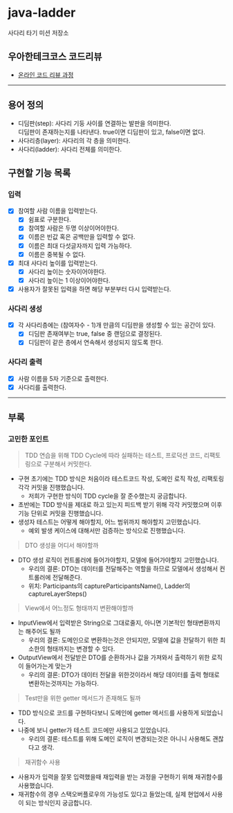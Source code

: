 # java-ladder

사다리 타기 미션 저장소

## 우아한테크코스 코드리뷰

- [온라인 코드 리뷰 과정](https://github.com/woowacourse/woowacourse-docs/blob/master/maincourse/README.md)

---
## 용어 정의
- 디딤판(step): 사다리 기둥 사이를 연결하는 발판을 의미한다.</br>
  디딤판이 존재하는지를 나타낸다. true이면 디딤판이 있고, false이면 없다.
- 사다리층(layer): 사다리의 각 층을 의미한다.
- 사다리(ladder): 사다리 전체를 의미한다.

## 구현할 기능 목록
### 입력
- [x] 참여할 사람 이름을 입력받는다.
  - [x] 쉼표로 구분한다.
  - [x] 참여할 사람은 두명 이상이어야한다.
  - [x] 이름은 빈값 혹은 공백만을 입력할 수 없다.
  - [x] 이름은 최대 다섯글자까지 입력 가능하다.
  - [x] 이름은 중복될 수 없다.
- [x] 최대 사다리 높이를 입력받는다.
  - [x] 사다리 높이는 숫자이어야한다.
  - [x] 사다리 높이는 1 이상이어야한다.
- [x] 사용자가 잘못된 입력을 하면 해당 부분부터 다시 입력받는다.

### 사다리 생성
- [x] 각 사다리층에는 (참여자수 - 1)개 만큼의 디딤판을 생성할 수 있는 공간이 있다.
  - [x] 디딤판 존재여부는 true, false 중 랜덤으로 결정된다.
  - [x] 디딤판이 같은 층에서 연속해서 생성되지 않도록 한다.

### 사다리 출력
- [x] 사람 이름을 5자 기준으로 출력한다.
- [x] 사다리를 출력한다.
---
## 부록
### 고민한 포인트
> TDD 연습을 위해 TDD Cycle에 따라 실패하는 테스트, 프로덕션 코드, 리팩토링으로 구분해서 커밋한다.
  - 구현 초기에는 TDD 방식은 처음이라 테스트코드 작성, 도메인 로직 작성, 리팩토링 각각 커밋을 진행했습니다.
    - 저희가 구현한 방식이 TDD cycle을 잘 준수했는지 궁금합니다.
  - 초반에는 TDD 방식을 제대로 하고 있는지 피드백 받기 위해 각각 커밋했으며 이후 기능 단위로 커밋을 진행했습니다.
  - 생성자 테스트는 어떻게 해야할지, 어느 범위까지 해야할지 고민했습니다.
    - 예외 발생 케이스에 대해서만 검증하는 방식으로 진행했습니다.

> DTO 생성을 어디서 해야할까
  - DTO 생성 로직이 컨트롤러에 들어가야할지, 모델에 들어가야할지 고민했습니다.
    - 우리의 결론: DTO는 데이터를 전달해주는 역할을 하므로 모델에서 생성해서 컨트롤러에 전달해준다.</br>
    - 위치: Participants의 captureParticipantsName(), Ladder의 captureLayerSteps()

> View에서 어느정도 형태까지 변환해야할까
  - InputView에서 입력받은 String으로 그대로줄지, 아니면 기본적인 형태변환까지는 해주어도 될까
    - 우리의 결론: 도메인으로 변환하는것은 안되지만, 모델에 값을 전달하기 위한 최소한의 형태까지는 변경할 수 있다.
  - OutputView에서 전달받은 DTO를 순환하거나 값을 가져와서 출력하기 위한 로직이 들어가는게 맞는가
    - 우리의 결론: DTO가 데이터 전달을 위한것이라서 해당 데이터를 출력 형태로 변환하는것까지는 가능하다.

> Test만을 위한 getter 메서드가 존재해도 될까
  - TDD 방식으로 코드를 구현하다보니 도메인에 getter 메서드를 사용하게 되었습니다.
  - 나중에 보니 getter가 테스트 코드에만 사용되고 있었습니다.
    - 우리의 결론: 테스트를 위해 도메인 로직이 변경되는것은 아니니 사용해도 괜찮다고 생각.

> 재귀함수 사용
  - 사용자가 입력을 잘못 입력했을때 재입력을 받는 과정을 구현하기 위해 재귀함수를 사용했습니다.
  - 재귀함수의 경우 스택오버플로우의 가능성도 있다고 들었는데, 실제 현업에서 사용이 되는 방식인지 궁금합니다.
